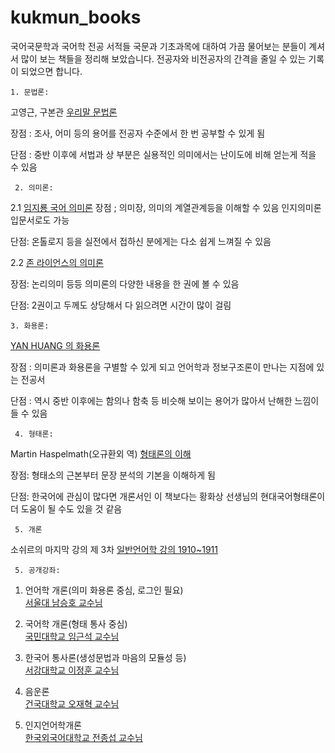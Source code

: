 # kukmun_books
국어국문학과 국어학 전공 서적들
국문과 기초과목에 대하여 가끔 물어보는 분들이 계셔서 많이 보는 책들을 정리해 보았습니다.
전공자와 비전공자의 간격을 줄일 수 있는 기록이 되었으면 합니다.



    1. 문법론:

고영근, 구본관 [우리말 문법론](http://www.kyobobook.co.kr/product/detailViewKor.laf?ejkGb=KOR&mallGb=KOR&barcode=9788930313551&orderClick=LAH&Kc=)

장점 : 조사, 어미 등의 용어를 전공자 수준에서 한 번 공부할 수 있게 됨

단점 :  중반 이후에 서법과 상 부분은 실용적인 의미에서는 난이도에 비해 얻는게 적을 수 있음


     2. 의미론: 

2.1 [임지룡 국어 의미론](http://www.kyobobook.co.kr/product/detailViewKor.laf?ejkGb=KOR&mallGb=KOR&barcode=9788934200208&orderClick=LAH&Kc)
장점 ; 의미장, 의미의 계열관계등을 이해할 수 있음
          인지의미론 입문서로도 가능

단점:  온톨로지 등을 실전에서 접하신 분에게는 다소 쉽게 느껴질 수 있음

2.2 [존 라이언스의 의미론](http://www.kyobobook.co.kr/search/SearchKorbookMain.jsp)

장점: 논리의미 등등 의미론의 다양한 내용을 한 권에 볼 수 있음

단점:  2권이고 두께도 상당해서 다 읽으려면 시간이 많이 걸림

    3. 화용론: 
    
[YAN HUANG 의 화용론](http://www.kyobobook.co.kr/product/detailViewKor.laf?ejkGb=KOR&mallGb=KOR&barcode=9788974645939&orderClick=LAH&Kc=)

장점 :  의미론과 화용론을 구별할 수 있게 되고 언어학과 정보구조론이 만나는 지점에 있는 전공서

단점 :  역시 중반 이후에는 함의나 함축 등 비슷해 보이는 용어가 많아서 난해한 느낌이 들 수 있음

     4. 형태론: 

Martin Haspelmath(오규환외 역) [형태론의 이해](http://www.kyobobook.co.kr/product/detailViewKor.laf?ejkGb=KOR&mallGb=KOR&barcode=9791156862062&orderClick=LAG&Kc=)

장점: 형태소의 근본부터 문장 분석의 기본을 이해하게 됨

단점:  한국어에 관심이 많다면 개론서인 이 책보다는 황화상 선생님의 현대국어형태론이 더 도움이 될 수도 있을 것 같음

     5. 개론
소쉬르의 마지막 강의 제 3차 [일반언어학 강의 1910~1911](http://www.kyobobook.co.kr/product/detailViewKor.laf?ejkGb=KOR&mallGb=KOR&barcode=9788937416330&orderClick=LAG&Kc=)


     5. 공개강좌: 
     
     
1. 언어학 개론(의미 화용론 중심, 로그인 필요)    
[서울대 남승호 교수님](http://www.kmooc.kr/dashboard)

2. 국어학 개론(형태 통사 중심)    
[국민대학교 임근석 교수님](http://www.kocw.net/home/search/kemView.do?kemId=1076045)

3. 한국어 통사론(생성문법과 마음의 모듈성 등)    
[서강대학교 이정훈 교수님](http://ocw.sogang.ac.kr/courses/home?pageType=LECTURE&cate_02=17&cate_03=1073&cate_type=semester&classYear=&semester=&profSeq=)

4. 음운론    
[건국대학교 오재혁 교수님](http://www.kocw.net/home/search/kemView.do?kemId=1257327&ar=relateCourse)   


5. 인지언어학개론    
[한국외국어대학교 전종섭 교수님](http://www.kocw.net/home/search/kemView.do?kemId=326026)     
     
